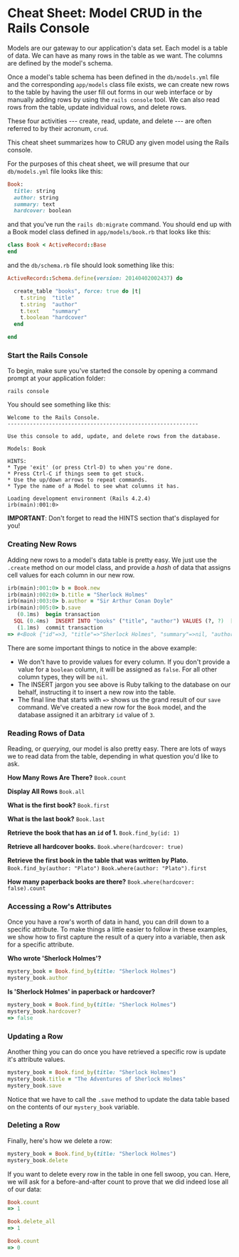 # Cheat Sheet: Model CRUD in the Rails Console

Models are our gateway to our application's data set.  Each model is a table of data.  We can have as many rows in the table as we want.  The columns are defined by the model's schema.

Once a model's table schema has been defined in the `db/models.yml` file and the corresponding `app/models` class file exists, we can create new rows to the table by having the user fill out forms in our web interface or by manually adding rows by using the `rails console` tool.  We can also read rows from the table, update individual rows, and delete rows.

These four activities --- create, read, update, and delete --- are often referred to by their acronum, `crud`.

This cheat sheet summarizes how to CRUD any given model using the Rails console.

For the purposes of this cheat sheet, we will presume that our `db/models.yml` file looks like this:

``` ruby
Book:
  title: string
  author: string
  summary: text
  hardcover: boolean
```

and that you've run the `rails db:migrate` command.  You should end up with a Book model class defined in `app/models/book.rb` that looks like this:

``` ruby
class Book < ActiveRecord::Base
end
```

and the `db/schema.rb` file should look something like this:

``` ruby
ActiveRecord::Schema.define(version: 20140402002437) do

  create_table "books", force: true do |t|
    t.string  "title"
    t.string  "author"
    t.text    "summary"
    t.boolean "hardcover"
  end

end
```

### Start the Rails Console

To begin, make sure you've started the console by opening a command prompt at your application folder:

```
rails console
```

You should see something like this:
```
Welcome to the Rails Console.
------------------------------------------------------------

Use this console to add, update, and delete rows from the database.

Models: Book

HINTS:
* Type 'exit' (or press Ctrl-D) to when you're done.
* Press Ctrl-C if things seem to get stuck.
* Use the up/down arrows to repeat commands.
* Type the name of a Model to see what columns it has.

Loading development environment (Rails 4.2.4)
irb(main):001:0>
```

**IMPORTANT**: Don't forget to read the HINTS section that's displayed for you!

### Creating New Rows

Adding new rows to a model's data table is pretty easy.  We just use the `.create` method on our model class, and provide a *hash* of data that assigns cell values for each column in our new row.

``` ruby
irb(main):001:0> b = Book.new
irb(main):002:0> b.title = "Sherlock Holmes"
irb(main):003:0> b.author = "Sir Arthur Conan Doyle"
irb(main):005:0> b.save
   (0.1ms)  begin transaction
  SQL (0.4ms)  INSERT INTO "books" ("title", "author") VALUES (?, ?)  [["title", "Sherlock Holmes"], ["author", "Sir Arthur Conan Doyle"]]
   (1.1ms)  commit transaction
=> #<Book {"id"=>3, "title"=>"Sherlock Holmes", "summary"=>nil, "author"=>"Arthur Conan Doyle", "hardcover"=>nil}>
```

There are some important things to notice in the above example:

* We don't have to provide values for every column.  If you don't provide a value for a `boolean` column, it will be assigned as `false`.  For all other column types, they will be `nil`.
* The INSERT jargon you see above is Ruby talking to the database on our behalf, instructing it to insert a new row into the table.
* The final line that starts with `=>` shows us the grand result of our `save` command.  We've created a new row for the `Book` model, and the database assigned it an arbitrary `id` value of `3`.

### Reading Rows of Data

Reading, or *querying*, our model is also pretty easy.  There are lots of ways we to read data from the table, depending in what question you'd like to ask.

**How Many Rows Are There?**
`Book.count`

**Display All Rows**
`Book.all`

**What is the first book?**
`Book.first`

**What is the last book?**
`Book.last`

**Retrieve the book that has an `id` of 1.**
`Book.find_by(id: 1)`

**Retrieve all hardcover books.**
`Book.where(hardcover: true)`

**Retrieve the first book in the table that was written by Plato.**
`Book.find_by(author: "Plato")`
`Book.where(author: "Plato").first`

**How many paperback books are there?**
`Book.where(hardcover: false).count`

### Accessing a Row's Attributes

Once you have a row's worth of data in hand, you can drill down to a specific attribute.  To make things a little easier to follow in these examples, we show how to first capture the result of a query into a variable, then ask for a specific attribute.

**Who wrote 'Sherlock Holmes'?**

``` ruby
mystery_book = Book.find_by(title: "Sherlock Holmes")
mystery_book.author
```

**Is 'Sherlock Holmes' in paperback or hardcover?**

``` ruby
mystery_book = Book.find_by(title: "Sherlock Holmes")
mystery_book.hardcover?
=> false
```

### Updating a Row

Another thing you can do once you have retrieved a specific row is update it's attribute values.

``` ruby
mystery_book = Book.find_by(title: "Sherlock Holmes")
mystery_book.title = "The Adventures of Sherlock Holmes"
mystery_book.save
```

Notice that we have to call the `.save` method to update the data table based on the contents of our `mystery_book` variable.

### Deleting a Row

Finally, here's how we delete a row:

``` ruby
mystery_book = Book.find_by(title: "Sherlock Holmes")
mystery_book.delete
```

If you want to delete every row in the table in one fell swoop, you can. Here, we will ask for a before-and-after count to prove that we did indeed lose all of our data:

``` ruby
Book.count
=> 1

Book.delete_all
=> 1

Book.count
=> 0
```
